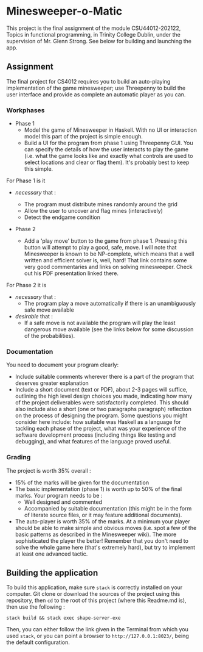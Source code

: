# Minesweeper-o-Matic

This project is the final assignment of the module CSU44012-202122, Topics in functional programming, in Trinity College Dublin, under the supervision of Mr. Glenn Strong. See below for building and launching the app.

## Assignment

The final project for CS4012 requires you to build an auto-playing implementation of the game minesweeper; use Threepenny to build the user interface and provide as complete an automatic player as you can.

### Workphases 
- Phase 1
    - Model the game of Minesweeper in Haskell. With no UI or interaction model this part of the project is simple enough.
    - Build a UI for the program from phase 1 using Threepenny GUI. You can specify the details of how the user interacts to play the game (i.e. what the game looks like and exactly what controls are used to select locations and clear or flag them). It's probably best to keep this simple.

For Phase 1 is it 
- *necessary* that :
    - The program must distribute mines randomly around the grid
    - Allow the user to uncover and flag mines (interactively)
    - Detect the endgame condition

- Phase 2
    - Add a 'play move' button to the game from phase 1. Pressing this button will attempt to play a good, safe, move. I will note that Minesweeper is known to be NP-complete, which means that a well written and efficient solver is, well, hard! That link contains some very good commentaries and links on solving minesweeper. Check out his PDF presentation linked there.

For Phase 2 it is 
- *necessary* that :
    - The program play a move automatically if there is an unambiguously safe move available
- *desirable* that :
    - If a safe move is not available the program will play the least dangerous move available (see the links below for some discussion of the probabilities).

### Documentation
You need to document your program clearly:
- Include suitable comments wherever there is a part of the program that deserves greater explanation
- Include a short document (text or PDF), about 2-3 pages will suffice, outlining the high level design choices you made, indicating how many of the project deliverables were satisfactorily completed. This should also include also a short (one or two paragraphs paragraph) reflection on the process of designing the program. Some questions you might consider here include: how suitable was Haskell as a language for tackling each phase of the project, what was your experience of the software development process (including things like testing and debugging), and what features of the language proved useful. 

### Grading
The project is worth 35% overall :
- 15% of the marks will be given for the documentation
- The basic implementation (phase 1) is worth up to 50% of the final marks. Your program needs to be :
    - Well designed and commented
    - Accompanied by suitable documentation (this might be in the form of literate source files, or it may feature additional documents).
- The auto-player is worth 35% of the marks. At a minimum your player should be able to make simple and obvious moves (i.e. spot a few of the basic patterns as described in the Minesweeper wiki). The more sophisticated the player the better! Remember that you don't need to solve the whole game here (that's extremely hard), but try to implement at least one advanced tactic.

## Building the application

To build this application, make sure ```stack``` is correctly installed on your computer. Git clone or download the sources of the project using this repository, then ```cd``` to the root of this project (where this Readme.md is), then use the following :

```{bash}
stack build && stack exec shape-server-exe
```

Then, you can either follow the link given in the Terminal from which you used ```stack```, or you can point a browser to ```http://127.0.0.1:8023/```, being the default configuration.
